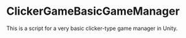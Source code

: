 # ClickerGameBasicGameManager

This is a script for a very basic clicker-type game manager in Unity. 
